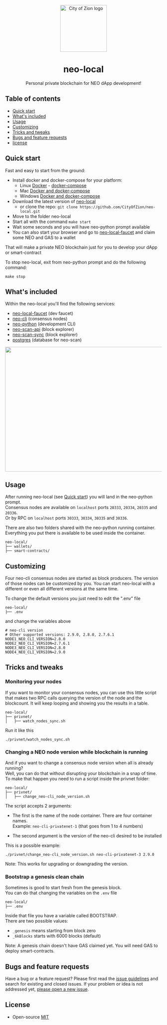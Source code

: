 <p align="center">
  <img
    src="http://res.cloudinary.com/vidsy/image/upload/v1503160820/CoZ_Icon_DARKBLUE_200x178px_oq0gxm.png"
    width="150px"
    alt="City of Zion logo">
</p>

<h1 align="center">neo-local</h1>

<p align="center">
  Personal private blockchain for NEO dApp development!
</p>


## Table of contents

- [Quick start](#quick-start)
- [What's included](#whats-included)
- [Usage](#usage)
- [Customizing](#customizing)
- [Tricks and tweaks](#tricks-and-tweaks)
- [Bugs and feature requests](#bugs-and-feature-requests)
- [license](#license)

## Quick start

Fast and easy to start from the ground:

- Install docker and docker-compose for your platform: 
    - Linux [Docker](https://store.docker.com/search?offering=community&operating_system=linux&q=&type=edition) - [docker-compose](https://docs.docker.com/compose/install/#install-compose)
    - Mac [Docker and docker-compose](https://docs.docker.com/docker-for-mac/install/)
    - Windows [Docker and docker-compose](https://docs.docker.com/docker-for-windows/install/)
- Download the latest version of [neo-local](https://github.com/CityOfZion/neo-local/archive/master.zip)
    - or clone the repo: `git clone https://github.com/CityOfZion/neo-local.git`
- Move to the folder neo-local
- Start all with the command `make start`
- Wait some seconds and you will have neo-python prompt available
- You can also start your browser and go to [neo-local-faucet](http://localhost:4002) and claim some NEO and GAS to a wallet

That will make a private NEO blockchain just for you to develop your dApp or smart-contract

To stop neo-local, exit from neo-python prompt and do the following command:
```
make stop
```

## What's included

Within the neo-local you'll find the following services:

- [neo-local-faucet](https://github.com/CityOfZion/neo-local-faucet) (dev faucet)
- [neo-cli](https://github.com/neo-project/neo-cli) (consensus nodes)
- [neo-python](https://github.com/CityOfZion/neo-python) (development CLI)
- [neo-scan-api](https://github.com/CityOfZion/neo-scan) (block explorer)
- [neo-scan-sync](https://github.com/CityOfZion/neo-scan) (block explorer)
- [postgres](https://hub.docker.com/_/postgres/) (database for neo-scan)

<img src="./assets/neo-local_ecosystem.jpg" width="800" height="400" />

## Usage

After running neo-local (see [Quick start](#quick-start)) you will land in the neo-python prompt.<br>
Consensus nodes are available on `localhost` ports `20333`, `20334`, `20335` and `20336`.<br>
Or by RPC on `localhost` ports `30333`, `30334`, `30335` and `30336`.

There are also two folders shared with the neo-python running container. Everything you put there is available to be used inside the container.
```
neo-local/
├── wallets/
├── smart-contracts/
```

## Customizing

Four neo-cli consensus nodes are started as block producers. The version of those nodes can be customized by you.
You can start neo-local with a different or even all different versions at the same time.

To change the default versions you just need to edit the ".env" file
```
neo-local/
├── .env
```
and change the variables above
```
# neo-cli version
# Other supported versions: 2.9.0, 2.8.0, 2.7.6.1
NODE1_NEO_CLI_VERSION=2.8.0
NODE2_NEO_CLI_VERSION=2.7.6.1
NODE3_NEO_CLI_VERSION=2.8.0
NODE4_NEO_CLI_VERSION=2.9.0
```

## Tricks and tweaks

### Monitoring your nodes

If you want to monitor your consensus nodes, you can use this little script that makes two RPC calls querying the version of the node and the blockcount. It will keep looping and showing you the results in a table.
```
neo-local/
├── privnet/
│   ├── watch_nodes_sync.sh
```
Run it like this
```
./privnet/watch_nodes_sync.sh
```

### Changing a NEO node version while blockchain is running
And if you want to change a consensus node version when all is already running?<br>
Well, you can do that without disrupting your blockchain in a snap of time.<br>
To make that happen you need to run a script inside the privnet folder:
```
neo-local/
├── privnet/
│   ├── change_neo-cli_node_version.sh
```
The script accepts 2 arguments:

- The first is the name of the node container. There are four container names.<br>
Example: `neo-cli-privatenet-1` (that goes from 1 to 4 numbers)

- The second argument is the version of the neo-cli desired to be installed

This is a possible example:
```
./privnet/change_neo-cli_node_version.sh neo-cli-privatenet-3 2.9.0
```
Note: This works for upgrading or downgrading the version.

### Bootstrap a genesis clean chain

Sometimes is good to start fresh from the genesis block.<br>
You can do that changing the variables on the `.env` file

```
neo-local/
├── .env
```

Inside that file you have a variable called BOOTSTRAP.<br>
There are two possible values:<br>
- `_genesis` means starting from block zero
- `_6kBlocks` starts with 6000 blocks (default)

Note: A genesis chain doesn't have GAS claimed yet. You will need GAS to deploy smart-contracts.

## Bugs and feature requests

Have a bug or a feature request? Please first read the [issue guidelines](https://github.com/CityOfZion/neo-local/CONTRIBUTING.md) and search for existing and closed issues. If your problem or idea is not addressed yet, [please open a new issue](https://github.com/CityOfZion/neo-local/issues/new/choose).

## License

- Open-source [MIT](https://github.com/CityOfZion/neo-local/blob/master/LICENSE)
